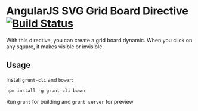 # AngularJS SVG Grid Board Directive [![Build Status](https://travis-ci.org/ericogr/ngGridBoard.svg?branch=master)](http://travis-ci.org/ericogr/ngGridBoard)

With this directive, you can create a grid board dynamic. When you click on any square, it makes visible or invisible.

## Usage

Install `grunt-cli` and `bower`:
```
npm install -g grunt-cli bower
```

Run `grunt` for building and `grunt server` for preview
